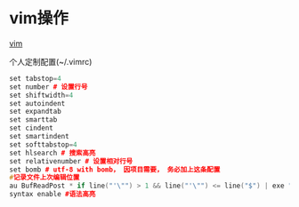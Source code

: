 # vim操作

[vim](vim%E6%93%8D%E4%BD%9C%20069f3540271441889e06d6b85148c7f2/vim%20f7a42a255c1e4a0fb1c5cf5adca4ad80.csv)

个人定制配置(~/.vimrc)

```cpp
set tabstop=4 
set number # 设置行号
set shiftwidth=4 
set autoindent 
set expandtab 
set smarttab 
set cindent 
set smartindent 
set softtabstop=4 
set hlsearch # 搜索高亮
set relativenumber # 设置相对行号
set bomb # utf-8 with bomb， 因项目需要， 务必加上这条配置
#记录文件上次编辑位置
au BufReadPost * if line("'\"") > 1 && line("'\"") <= line("$") | exe "normal! g'\"" | endif 
syntax enable #语法高亮
```